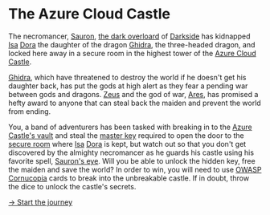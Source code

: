 # The Azure Cloud Castle

The necromancer, [Sauron](https://medium.com/@Reveelium_AI/the-story-of-sauron-one-apt-to-rule-them-all-1f5c39674067), [the dark overloard](https://en.wikipedia.org/wiki/The_Dark_Overlord_(hacker_group)) of [Darkside](https://en.wikipedia.org/wiki/DarkSide_(hacker_group)) has kidnapped [Isa](https://en.wikipedia.org/wiki/Information_security_awareness) [Dora](https://www.eiopa.europa.eu/digital-operational-resilience-act-dora_en) the daughter of the dragon [Ghidra](https://ghidra-sre.org/), the three-headed dragon, and locked here away in a secure room in the highest tower of the [Azure Cloud Castle](https://romikoderbynew.com/2023/09/20/the-cloud-chronicles-caf-landing-zones-and-levels-unveiled/).

[Ghidra](https://ghidra-sre.org/), which have threatened to destroy the world if he doesn't get his daughter back, has put the gods at high alert as they fear a pending war between gods and dragons. [Zeus](https://github.com/DenizParlak/Zeus) and the god of war, [Ares](https://github.com/sweetsoftware/Ares), has promised a hefty award to anyone that can steal back the maiden and prevent the world from ending.

You, a band of adventurers has been tasked with breaking in to the [Azure Castle's vault](https://azure.microsoft.com/en-us/products/key-vault) and steal the [master key](https://learn.microsoft.com/en-us/sql/relational-databases/security/encryption/sql-server-and-database-encryption-keys-database-engine?view=sql-server-ver16#database-master-key) required to open the door to the [secure room](https://www.ssh.com/products/secure-workspace) where [Isa](https://en.wikipedia.org/wiki/Information_security_awareness) [Dora](https://www.eiopa.europa.eu/digital-operational-resilience-act-dora_en) is kept, but watch out so that you don't get discovered by the almighty necromancer as he guards his castle using his favorite spell, [Sauron's eye](https://github.com/vivami/SauronEye). Will you be able to unlock the hidden key, free the maiden and save the world?
In order to win, you will need to use [OWASP Cornucopia](https://owasp.org/www-project-cornucopia/) cards to break into the unbreakable castle. 
If in doubt, throw the dice to unlock the castle's secrets. 


[-> Start the journey](/games/azure-cloud-castle/start.md)